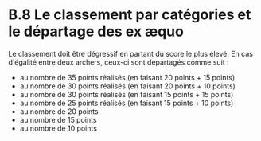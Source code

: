 # B.8 Le classement par catégories et le départage des ex æquo

Le classement doit être dégressif en partant du score le plus élevé.
En cas d'égalité entre deux archers, ceux-ci sont départagés comme suit :

- au nombre de 35 points réalisés (en faisant 20 points + 15 points)
- au nombre de 30 points réalisés (en faisant 20 points + 10 points)
- au nombre de 30 points réalisés (en faisant 15 points + 15 points)
- au nombre de 25 points réalisés (en faisant 15 points + 10 points)
- au nombre de 20 points
- au nombre de 15 points
- au nombre de 10 points
